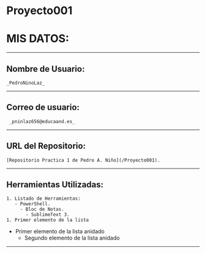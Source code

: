 ﻿# Proyecto001
# **MIS DATOS:**
---
## Nombre de Usuario: 
	
	_PedroNinoLaz_
---
## **Correo de usuario:**
	
	 _pninlaz656@educaand.es_
---
## **URL del Repositorio:** 

	[Repositorio Practica 1 de Pedro A. Niño](/Proyecto001).
---	
## **Herramientas Utilizadas:**
	1. Listado de Herramientas:
	   - PowerShell.
	     - Bloc de Notas.
	       - SublimeText 3.
	1. Primer elemento de la lista
   - Primer elemento de la lista anidado
     - Segundo elemento de la lista anidado
---
	

